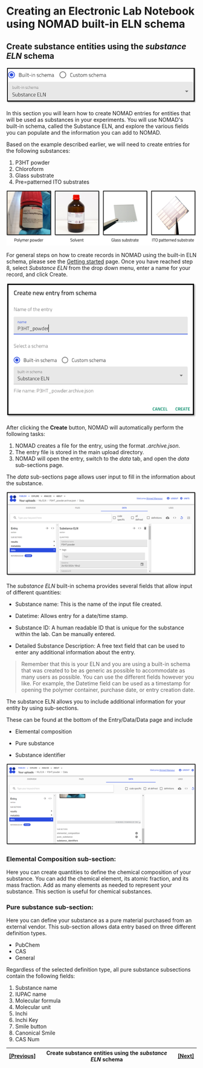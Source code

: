 # Creating an Electronic Lab Notebook using NOMAD built-in ELN schema

## **Create substance entities using the *substance ELN* schema**

![Screenshot from the NOMAD UI which shows the Substance ELN schema](../images/buit-in%20schema/substance/1.png)


In this section you will learn how to create NOMAD entries for entities that will be used as substances in your experiments. You will use NOMAD's built-in schema, called the Substance ELN, and explore the various fields you can populate and the information you can add to NOMAD. 

Based on the example described earlier, we will need to create entries for the following substances:
1. P3HT powder
2. Chloroform
3. Glass substrate
4. Pre=patterned ITO substrates

![Alt text](../images/Lab%20images/Substances.png)

For general steps on how to create records in NOMAD using the built-in ELN schema, please see the [Getting started](5A_%20Getting%20started.md) page. Once you have reached step 8, select *Substance ELN* from the drop down menu, enter a name for your record, and click Create. 

![Creating an entry in NOMAD for a substance entity and naming it P3HT_powder](../images/buit-in%20schema/substance/P3H_powder%201.png)

After clicking the **Create** button, NOMAD will automatically perform the following tasks:
1. NOMAD creates a file for the entry, using the format *.archive.json*.
2. The entry file is stored in the main upload directory. 
3. NOMAD will open the entry, switch to the *data* tab, and open the *data* sub-sections page. 

The *data* sub-sections page allows user input to fill in the information about the substance. 

![The deafualt entry page that opens once an entry is created. ](../images/buit-in%20schema/substance/Entry%20page.png)

The *substance ELN* built-in schema provides several fields that allow input of different quantities:

* Substance name: This is the name of the input file created.
* Datetime: Allows entry for a date/time stamp. 

* Substance ID: A human readable ID that is unique for the substance within the lab. 
Can be manually entered.

* Detailed Substance Description: A free text field that can be used to enter any additional information about the entry. 

> Remember that this is your ELN and you are using a built-in schema that was created to be as generic as possible to accommodate as many users as possible. You can use the different fields however you like. For example, the Datetime field can be used as a timestamp for opening the polymer container, purchase date, or entry creation date. 

The substance ELN allows you to include additional information for your entity by using sub-sections. 

These can be found at the bottom of the Entry/Data/Data page and include

* Elemental composition

* Pure substance

* Substance identifier


![Alt text](../images/buit-in%20schema/substance/substance%20sub%20sections.png)

### Elemental Composition sub-section:
Here you can create quantities to define the chemical composition of your substance. You can add the chemical element, its atomic fraction, and its mass fraction. 
Add as many elements as needed to represent your substance. This section is useful for chemical substances.

### Pure substance sub-section:
Here you can define your substance as a pure material purchased from an external vendor. This sub-section allows data entry based on three different definition types. 
* PubChem
* CAS
* General

Regardless of the selected definition type, all pure substance subsections contain the following fields: 
1. Substance name
2. IUPAC name
3. Molecular formula
4. Molecular unit
5. Inchi
6. Inchi Key
7. Smile button
8. Canonical Smile
9. CAS Num

| [[Previous]](5B_0_Creating_entities.md) |   Create substance entities using the *substance ELN* schema| [[Next]](5B_2_Sample_entities.md)
|------------|-----------|-------|